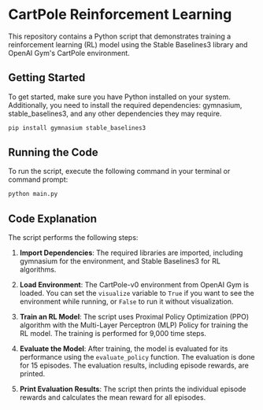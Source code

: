 # CartPole Reinforcement Learning

This repository contains a Python script that demonstrates training a reinforcement learning (RL) model using the Stable Baselines3 library and OpenAI Gym's CartPole environment.

## Getting Started

To get started, make sure you have Python installed on your system. Additionally, you need to install the required dependencies: gymnasium, stable_baselines3, and any other dependencies they may require.

```bash
pip install gymnasium stable_baselines3
```

## Running the Code

To run the script, execute the following command in your terminal or command prompt:

```bash
python main.py
```

## Code Explanation

The script performs the following steps:

1. **Import Dependencies**: The required libraries are imported, including gymnasium for the environment, and Stable Baselines3 for RL algorithms.

2. **Load Environment**: The CartPole-v0 environment from OpenAI Gym is loaded. You can set the `visualize` variable to `True` if you want to see the environment while running, or `False` to run it without visualization.

3. **Train an RL Model**: The script uses Proximal Policy Optimization (PPO) algorithm with the Multi-Layer Perceptron (MLP) Policy for training the RL model. The training is performed for 9,000 time steps.

4. **Evaluate the Model**: After training, the model is evaluated for its performance using the `evaluate_policy` function. The evaluation is done for 15 episodes. The evaluation results, including episode rewards, are printed.

5. **Print Evaluation Results**: The script then prints the individual episode rewards and calculates the mean reward for all episodes.
